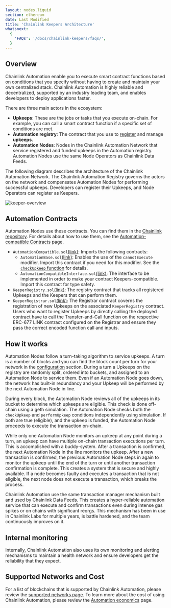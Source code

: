 ```yaml
---
layout: nodes.liquid
section: ethereum
date: Last Modified
title: 'Chainlink Keepers Architecture'
whatsnext:
  {
    'FAQs': '/docs/chainlink-keepers/faqs/',
  }
---
```


## Overview

Chainlink Automation enable you to execute smart contract functions based on conditions that you specify without having to create and maintain your own centralized stack. Chainlink Automation is highly reliable and decentralized, supported by an industry leading team, and enables developers to deploy applications faster.

There are three main actors in the ecosystem:

- **Upkeeps**: These are the jobs or tasks that you execute on-chain. For example, you can call a smart contract function if a specific set of conditions are met.
- **Automation registry**: The contract that you use to [register](../register-upkeep/) and manage **upkeeps**.
- **Automation Nodes**: Nodes in the Chainlink Automation Network that service registered and funded upkeeps in the Automation registry. Automation Nodes use the same Node Operators as Chainlink Data Feeds.

The following diagram describes the architecture of the Chainlink Automation Network. The Chainlink Automation Registry governs the actors on the network and compensates Automation Nodes for performing successful upkeeps. Developers can register their Upkeeps, and Node Operators can register as Keepers.

![keeper-overview](/images/contract-devs/keeper/keeper-overview.png)

## Automation Contracts

Automation Nodes use these contracts. You can find them in the [Chainlink repository](https://github.com/smartcontractkit/chainlink/tree/develop/contracts/src/v0.8). For details about how to use them, see the [Automation-compatible Contracts](../compatible-contracts/) page.

+ `AutomationCompatible.sol`[(link)](https://github.com/smartcontractkit/chainlink/blob/develop/contracts/src/v0.8/KeeperCompatible.sol): Imports the following contracts:
  + `AutomationBase.sol`[(link)](https://github.com/smartcontractkit/chainlink/blob/develop/contracts/src/v0.8/KeeperBase.sol): Enables the use of the `cannotExecute` modifier. Import this contract if you need for this modifier. See the [`checkUpkeep` function](/docs/chainlink-keepers/compatible-contracts#checkupkeep-function) for details.
  + `AutomationCompatibleInterface.sol`[(link)](https://github.com/smartcontractkit/chainlink/blob/develop/contracts/src/v0.8/interfaces/KeeperCompatibleInterface.sol): The interface to be implemented in order to make your contract Keepers-compatible. Import this contract for type safety.
+ `KeeperRegistry.sol`[(link)](https://github.com/smartcontractkit/chainlink/blob/develop/contracts/src/v0.8/KeeperRegistry.sol): The registry contract that tracks all registered Upkeeps and the Keepers that can perform them.
+ `KeeperRegistrar.sol`[(link)](https://github.com/smartcontractkit/chainlink/blob/develop/contracts/src/v0.8/KeeperRegistrar.sol): The Registrar contract coverns the registration of new Upkeeps on the associated `KeeperRegistry` contract. Users who want to register Upkeeps by directly calling the deployed contract have to call the Transfer-and-Call function on the respective ERC-677 LINK contract configured on the Registrar and ensure they pass the correct encoded function call and inputs. 

## How it works

Automation Nodes follow a turn-taking algorithm to service upkeeps. A turn is a number of blocks and you can find the block count per turn for your network in the [configuration](../supported-networks/#configurations) section. During a turn a Upkeeps on the registry are randomly split, ordered into buckets, and assigned to an Automation Node to service them. Even if an Automation Node goes down, the network has built-in redundancy and your Upkeep will be performed by the next Automation Node in line.

During every block, the Automation Node reviews all of the upkeeps in its bucket to determine which upkeeps are eligible. This check is done off-chain using a geth simulation. The Automation Node checks both the `checkUpkeep` and `performUpkeep` conditions independently using simulation. If both are true (eligible), and the upkeep is funded, the Automation Node proceeds to execute the transaction on-chain.

While only one Automation Node monitors an upkeep at any point during a turn, an upkeep can have multiple on-chain transaction executions per turn. This is accomplished with a buddy-system. After a transaction is confirmed, the next Automation Node in the line monitors the upkeep. After a new transaction is confirmed, the previous Automation Node steps in again to monitor the upkeep until the end of the turn or until another transaction confirmation is complete. This creates a system that is secure and highly available. If a node becomes faulty and executes a transaction that is not eligible, the next node does not execute a transaction, which breaks the process.

Chainlink Automation use the same transaction manager mechanism built and used by Chainlink Data Feeds. This creates a hyper-reliable automation service that can execute and confirm transactions even during intense gas spikes or on chains with significant reorgs. This mechanism has been in use in Chainlink Labs for multiple years, is battle hardened, and the team continuously improves on it.

## Internal monitoring

Internally, Chainlink Automation also uses its own monitoring and alerting mechanisms to maintain a health network and ensure developers get the reliability that they expect.

## Supported Networks and Cost

For a list of blockchains that is supported by Chainlink Automation, please review the [supported networks page](../supported-networks). To learn more about the cost of using Chainlink Automation, please review the [Automation economics](../keeper-economics) page.
